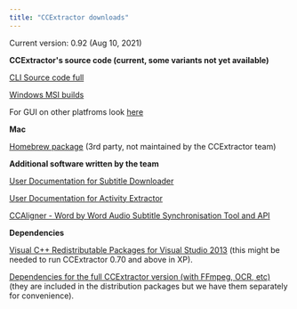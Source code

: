 ```yaml
---
title: "CCExtractor downloads"
---
```


Current version: 0.92 (Aug 10, 2021)

**CCExtractor's source code (current, some variants not yet available)**

[CLI Source code full](https://github.com/CCExtractor/ccextractor/archive/refs/tags/v0.92.tar.gz)

[Windows MSI builds](https://github.com/CCExtractor/ccextractor/releases)

For GUI on other platfroms look [here](/public/general/flutter_gui)

 **Mac**

[Homebrew package](https://github.com/Homebrew/homebrew-core/blob/master/Formula/ccextractor.rb)
(3rd party, not maintained by the CCExtractor team)

 **Additional software written by the team**

[ User Documentation for Subtitle Downloader ](http://www.ccextractor.org/doku.php?id=public/gsoc/repository_documentation)

[ User Documentation for Activity Extractor ](http://www.ccextractor.org/doku.php?id=public/codein/activity_extractor_user_docs)

[CCAligner - Word by Word Audio Subtitle Synchronisation Tool and API](/public/gsoc/2017/saurabh)

 **Dependencies**

[Visual C++ Redistributable Packages for Visual Studio 2013](https://www.microsoft.com/en-us/download/details.aspx?id=40784)
(this might be needed to run CCExtractor 0.70 and above in XP).

[Dependencies for the full CCExtractor version (with FFmpeg, OCR, etc)](https://sourceforge.net/projects/ccextractor/files/ccextractor/0.85-windows.dependencies/CCExtractorDLLs-32bits.zip/download)
(they are included in the distribution packages but we have them
separately for convenience).
